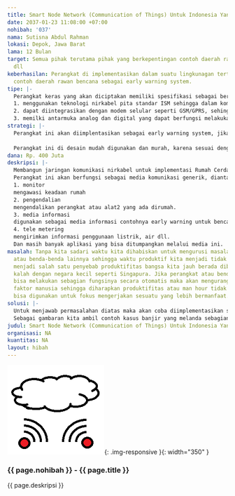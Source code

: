 ```yaml
---
title: Smart Node Network (Communication of Things) Untuk Indonesia Yang Lebih Baik
date: 2037-01-23 11:08:00 +07:00
nohibah: '037'
nama: Sutisna Abdul Rahman
lokasi: Depok, Jawa Barat
lama: 12 Bulan
target: Semua pihak terutama pihak yang berkepentingan contoh daerah rawan bencana
  dll
keberhasilan: Perangkat di implementasikan dalam suatu lingkunagan tertentu, sebagai
  contoh daerah rawan bencana sebagai early warning system.
tipe: |-
  Perangkat keras yang akan diciptakan memiliki spesifikasi sebagai berikut :
  1. menggunakan teknologi nirkabel pita standar ISM sehingga dalam komunikasinya tidak membutuhkan biaya semacam pulsa,
  2. dapat diintegrasikan dengan modem selular seperti GSM/GPRS, sehingga dapat terkoneksi internet.
  3. memilki antarmuka analog dan digital yang dapat berfungsi melakukan data akuisisi atau juga sebagai aktuator untuk mengendalikan perangkat lain
strategi: |-
  Perangkat ini akan diimplentasikan sebagai early warning system, jika dilihat dari sisi fungsi dan urgensi nya akan sangat vital. Dengan demikian diharapkan masyarakat dapat menerima dengan baik begitu pun dengan pemerintah.

  Perangkat ini di desain mudah digunakan dan murah, karena sesuai dengan esensi pembuatan perangkat ini adalah menjadi salah satu solusi dalam membantu memecahkan permasalahan efektifitas penggunaan sumber tenaga manusia. Contoh pemilihan penggunaan teknologi nirkabel sehingga mudah pada saat instalasi.
dana: Rp. 400 Juta
deskripsi: |-
  Membangun jaringan komunikasi nirkabel untuk implementasi Rumah Cerdas (Smart House),dengan adanya perangkat ini maka rumah akan berperan sebagai node-network sehingga bisa berkomunikasi satu sama lain atau seemless communication (Isitilah redaksi Communication of Things)
  Perangkat ini akan berfungsi sebagai media komunikasi generik, diantaranya :
  1. monitor
  mengawasi keadaan rumah
  2. pengendalian
  mengendalikan perangkat atau alat2 yang ada dirumah.
  3. media informasi
  digunakan sebagai media informasi contohnya early warning untuk bencana
  4. tele metering
  mengirimkan informasi penggunaan listrik, air dll.
  Dan masih banyak aplikasi yang bisa ditumpangkan melalui media ini.
masalah: Tanpa kita sadari waktu kita dihabiskan untuk mengurusi masalah-masalah perangkat,
  atau benda-benda lainnya sehingga waktu produktif kita menjadi tidak efektif. Ini
  menjadi salah satu penyebab produktifitas bangsa kita jauh berada dibawah, bahkan
  kalah dengan negara kecil seperti Singapura. Jika perangkat atau benda-benda tersebut
  bisa melakukan sebagian fungsinya secara otomatis maka akan mengurangi campur tangan
  faktor manusia sehingga diharapkan produktifitas atau man hour tidak terbuang sia-sia,
  bisa digunakan untuk fokus mengerjakan sesuatu yang lebih bermanfaat.
solusi: |-
  Untuk menjawab permasalahan diatas maka akan coba diimplementasikan suatu sistem media komunikasi yang dapat memberikan fasilitasi terhadap perangkat atau benda agar bisa saling berkomunikasi satu sama lain secara otomatis atau disebut dengan seemless communication (Communication of Things). Lebih dari itu bagaimana perangkat atau benda disekitar kita yang secara aktif memberikan informasi.
  Sebagai gambaran kita ambil contoh kasus banjir yang melanda sebagian besar wilayah Indonesia, korban tidak bisa menyelamatkan diri atau harta bendanya. Mungkin akan berbeda kasusnya jika ada informasi awal dari faktor-faktor yang menyebabkan banjir misalnya informasi curah hujan, level ketinggian air dari arah hulu sungai dan lain sehingga masyarakat bisa melakukan upaya-upaya antisipatif untuk mengurangi dampak dari banjir tersebut. Kasus diatas merupakan salah satu contoh implementasi pentingnya perangkat ini sebagai early warning information.
judul: Smart Node Network (Communication of Things) Untuk Indonesia Yang Lebih Baik
organisasi: NA
kuantitas: NA
layout: hibah
---
```


![037](/static/img/hibahcms/037.png){: .img-responsive }{: width="350" }

### {{ page.nohibah }} - {{ page.title }}

{{ page.deskripsi }}
